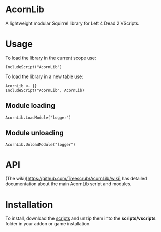 # AcornLib
A lightweight modular Squirrel library for Left 4 Dead 2 VScripts.

# Usage

To load the library in the current scope use:

```Squirrel
IncludeScript("AcornLib")
```

To load the library in a new table use:

```Squirrel
AcornLib <- {}
IncludeScript("AcornLib", AcornLib)
```

## Module loading

```Squirrel
AcornLib.LoadModule("logger")
```

## Module unloading

```Squirrel
AcornLib.UnloadModule("logger")
```


# API

(The wiki)[https://github.com/Treescrub/AcornLib/wiki] has detailed documentation about the main AcornLib script and modules.

# Installation

To install, download the [scripts](https://github.com/Treescrub/AcornLib/archive/master.zip) and unzip them into the **scripts/vscripts** folder in your addon or game installation.
